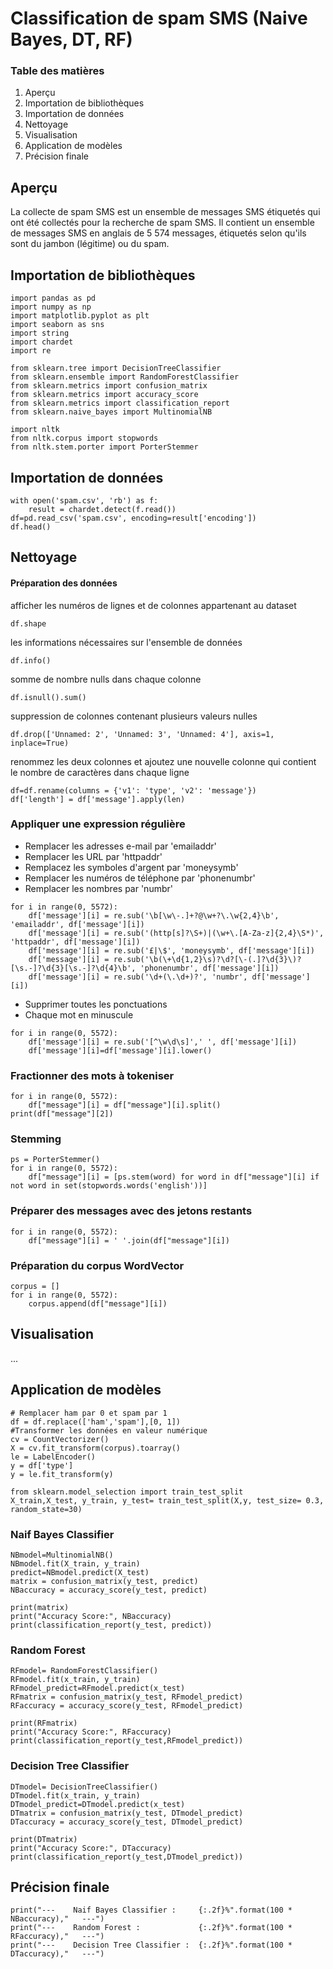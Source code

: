 # Classification de spam SMS (Naive Bayes, DT, RF)
### Table des matières ###
1. Aperçu
2. Importation de bibliothèques
3. Importation de données
4. Nettoyage
5. Visualisation
6. Application de modèles
7. Précision finale

## Aperçu ##
La collecte de spam SMS est un ensemble de messages SMS étiquetés qui ont été collectés pour la recherche de spam SMS. Il contient un ensemble de messages SMS en anglais de 5 574 messages, étiquetés selon qu'ils sont du jambon (légitime) ou du spam.
## Importation de bibliothèques ##

```
import pandas as pd 
import numpy as np
import matplotlib.pyplot as plt
import seaborn as sns
import string
import chardet
import re

from sklearn.tree import DecisionTreeClassifier
from sklearn.ensemble import RandomForestClassifier
from sklearn.metrics import confusion_matrix
from sklearn.metrics import accuracy_score
from sklearn.metrics import classification_report
from sklearn.naive_bayes import MultinomialNB

import nltk
from nltk.corpus import stopwords
from nltk.stem.porter import PorterStemmer
```
## Importation de données ##
```
with open('spam.csv', 'rb') as f:
    result = chardet.detect(f.read())
df=pd.read_csv('spam.csv', encoding=result['encoding'])
df.head()
```
## Nettoyage ##
#### Préparation des données ####
afficher les numéros de lignes et de colonnes appartenant au dataset 
```
df.shape
```
les informations nécessaires sur l'ensemble de données
```
df.info()
```
somme de nombre nulls dans chaque colonne
```
df.isnull().sum()
```
suppression de colonnes contenant plusieurs valeurs nulles
```
df.drop(['Unnamed: 2', 'Unnamed: 3', 'Unnamed: 4'], axis=1, inplace=True)
```
renommez les deux colonnes et ajoutez une nouvelle colonne qui contient le nombre de caractères dans chaque ligne
```
df=df.rename(columns = {'v1': 'type', 'v2': 'message'})
df['length'] = df['message'].apply(len)
```
### Appliquer une expression régulière ###
* Remplacer les adresses e-mail par 'emailaddr'
* Remplacer les URL par 'httpaddr'
* Remplacez les symboles d'argent par 'moneysymb'
* Remplacer les numéros de téléphone par 'phonenumbr'
* Remplacer les nombres par 'numbr'
```
for i in range(0, 5572):
    df['message'][i] = re.sub('\b[\w\-.]+?@\w+?\.\w{2,4}\b', 'emailaddr', df['message'][i])
    df['message'][i] = re.sub('(http[s]?\S+)|(\w+\.[A-Za-z]{2,4}\S*)', 'httpaddr', df['message'][i])
    df['message'][i] = re.sub('£|\$', 'moneysymb', df['message'][i])
    df['message'][i] = re.sub('\b(\+\d{1,2}\s)?\d?[\-(.]?\d{3}\)?[\s.-]?\d{3}[\s.-]?\d{4}\b', 'phonenumbr', df['message'][i])
    df['message'][i] = re.sub('\d+(\.\d+)?', 'numbr', df['message'][i])
```
* Supprimer toutes les ponctuations
* Chaque mot en minuscule
```
for i in range(0, 5572):
    df['message'][i] = re.sub('[^\w\d\s]',' ', df['message'][i])
    df['message'][i]=df['message'][i].lower()
```
### Fractionner des mots à tokeniser ###
```
for i in range(0, 5572):
    df["message"][i] = df["message"][i].split() 
print(df["message"][2])  
```
### Stemming ###
```
ps = PorterStemmer()
for i in range(0, 5572):
    df["message"][i] = [ps.stem(word) for word in df["message"][i] if not word in set(stopwords.words('english'))]
```
### Préparer des messages avec des jetons restants ###
```
for i in range(0, 5572):
    df["message"][i] = ' '.join(df["message"][i])
```
### Préparation du corpus WordVector ###
```
corpus = []
for i in range(0, 5572):
    corpus.append(df["message"][i])
```
## Visualisation ##
...
## Application de modèles ##
```
# Remplacer ham par 0 et spam par 1
df = df.replace(['ham','spam'],[0, 1]) 
#Transformer les données en valeur numérique 
cv = CountVectorizer()
X = cv.fit_transform(corpus).toarray()
le = LabelEncoder()
y = df['type']
y = le.fit_transform(y)

from sklearn.model_selection import train_test_split
X_train,X_test, y_train, y_test= train_test_split(X,y, test_size= 0.3, random_state=30)
```
### Naif Bayes Classifier ###
```
NBmodel=MultinomialNB()
NBmodel.fit(X_train, y_train)
predict=NBmodel.predict(X_test)
matrix = confusion_matrix(y_test, predict)
NBaccuracy = accuracy_score(y_test, predict)

print(matrix)
print("Accuracy Score:", NBaccuracy)
print(classification_report(y_test, predict))
```
### Random Forest ###
```
RFmodel= RandomForestClassifier()
RFmodel.fit(x_train, y_train)
RFmodel_predict=RFmodel.predict(x_test)
RFmatrix = confusion_matrix(y_test, RFmodel_predict)
RFaccuracy = accuracy_score(y_test, RFmodel_predict)

print(RFmatrix)
print("Accuracy Score:", RFaccuracy)
print(classification_report(y_test,RFmodel_predict))
```
### Decision Tree Classifier ###
```
DTmodel= DecisionTreeClassifier()
DTmodel.fit(x_train, y_train)
DTmodel_predict=DTmodel.predict(x_test)
DTmatrix = confusion_matrix(y_test, DTmodel_predict)
DTaccuracy = accuracy_score(y_test, DTmodel_predict)

print(DTmatrix)
print("Accuracy Score:", DTaccuracy)
print(classification_report(y_test,DTmodel_predict))
```
## Précision finale ##
```
print("---    Naif Bayes Classifier :     {:.2f}%".format(100 * NBaccuracy),"   ---")
print("---    Random Forest :             {:.2f}%".format(100 * RFaccuracy),"   ---")
print("---    Decision Tree Classifier :  {:.2f}%".format(100 * DTaccuracy),"   ---")
```
